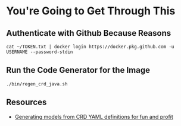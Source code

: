 # You're Going to Get Through This


## Authenticate with Github Because Reasons 
    
```shell
cat ~/TOKEN.txt | docker login https://docker.pkg.github.com -u USERNAME --password-stdin 
```

## Run the Code Generator for the Image 

```shell 
./bin/regen_crd_java.sh
```


## Resources 
- [Generating models from CRD YAML definitions for fun and profit](https://github.com/kubernetes-client/java/blob/master/docs/generate-model-from-third-party-resources.md)

